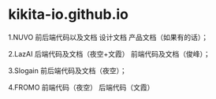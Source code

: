 # kikita-io.github.io

1.NUVO
前后端代码以及文档
设计文档
产品文档（如果有的话）；

2.LazAI
后端代码及文档（夜空+文霞）
前端代码及文档（俊峰）；

3.Slogain
前后端代码及文档（夜空）；

4.FROMO
前端代码（夜空）
后端代码（文霞）
